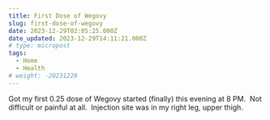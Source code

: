 ```yaml
---
title: First Dose of Wegovy
slug: first-dose-of-wegovy
date: 2023-12-29T02:05:25.000Z
date_updated: 2023-12-29T14:11:21.000Z
# type: micropost
tags:
  - Home
  - Health
# weight: -20231229
---
```


Got my first 0.25 dose of Wegovy started (finally) this evening at 8 PM.  Not difficult or painful at all.  Injection site was in my right leg, upper thigh.
